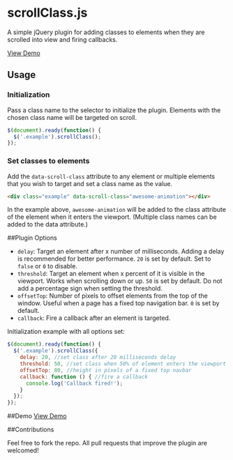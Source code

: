 # scrollClass.js

A simple jQuery plugin for adding classes to elements when they are scrolled into view and firing callbacks.  

[View Demo](http://www.virgiliudiaconu.com/work/scroll-class/)

## Usage

### Initialization

Pass a class name to the selector to initialize the plugin. Elements with the chosen class name will be targeted on scroll. 

```js
$(document).ready(function() {
  $('.example').scrollClass();
});
```

### Set classes to elements

Add the `data-scroll-class` attribute to any element or multiple elements that you wish to target and set a class name as the value.

```html
<div class="example" data-scroll-class="awesome-animation"></div>
```

In the example above, `awesome-animation` will be added to the class attribute of the element when it enters the viewport. (Multiple class names can be added to the data attribute.)

##Plugin Options

- `delay`: Target an element after x number of milliseconds. Adding a delay is recommended for better performance. `20` is set by default. Set to `false` or `0` to disable.
- `threshold`: Target an element when x percent of it is visible in the viewport. Works when scrolling down or up. `50` is set by default. Do not add a percentage sign when setting the threshold.
- `offsetTop`: Number of pixels to offset elements from the top of the window. Useful when a page has a fixed top navigation bar. `0` is set by default. 
- `callback`: Fire a callback after an element is targeted.

Initialization example with all options set:

```js
$(document).ready(function() {
  $('.example').scrollClass({
    delay: 20, //set class after 20 milliseconds delay
    threshold: 50, //set class when 50% of element enters the viewport
    offsetTop: 80, //height in pixels of a fixed top navbar
    callback: function () { //fire a callback
      console.log('Callback fired!');
    }
  });
});
```
##Demo
[View Demo](http://www.virgiliudiaconu.com/work/scroll-class/)

##Contributions

Feel free to fork the repo. All pull requests that improve the plugin are welcomed! 
